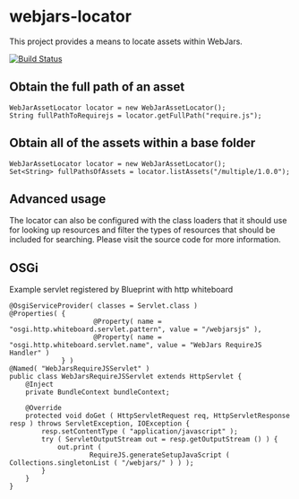 webjars-locator
===============

This project provides a means to locate assets within WebJars.

[![Build Status](https://travis-ci.org/webjars/webjars-locator.svg?branch=master)](https://travis-ci.org/webjars/webjars-locator)

Obtain the full path of an asset
--------------------------------

	WebJarAssetLocator locator = new WebJarAssetLocator();
	String fullPathToRequirejs = locator.getFullPath("require.js");
	
Obtain all of the assets within a base folder
---------------------------------------------
	
	WebJarAssetLocator locator = new WebJarAssetLocator();
	Set<String> fullPathsOfAssets = locator.listAssets("/multiple/1.0.0");

Advanced usage
--------------

The locator can also be configured with the class loaders that it should use for looking up resources and filter the types of resources that should be included for searching. Please visit the source code for more information.

OSGi
--------------

Example servlet registered by Blueprint with http whiteboard

    @OsgiServiceProvider( classes = Servlet.class )
    @Properties( {
                         @Property( name = "osgi.http.whiteboard.servlet.pattern", value = "/webjarsjs" ),
                         @Property( name = "osgi.http.whiteboard.servlet.name", value = "WebJars RequireJS Handler" )
                 } )
    @Named( "WebJarsRequireJSServlet" )
    public class WebJarsRequireJSServlet extends HttpServlet {
        @Inject
        private BundleContext bundleContext;

        @Override
        protected void doGet ( HttpServletRequest req, HttpServletResponse resp ) throws ServletException, IOException {
            resp.setContentType ( "application/javascript" );
            try ( ServletOutputStream out = resp.getOutputStream () ) {
                out.print (
                        RequireJS.generateSetupJavaScript ( Collections.singletonList ( "/webjars/" ) ) );
            }
        }
    }
